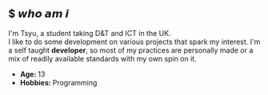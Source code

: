 <div>
    <h2 align="left">$ 𝙬𝙝𝙤 𝙖𝙢 𝙞</h2>
    <p align="left">I'm Tsyu, a student taking D&T and ICT in the UK.<br>I like to do some development on various projects that spark my interest. I'm a self taught <b>developer</b>, so most of my practices are personally made or a mix of readily available standards with my own spin on it.</p>
    <ul>
        <li><b>Age: </b>13</li>
        <li><b>Hobbies: </b>Programming</li>
    </ul>
</div>
